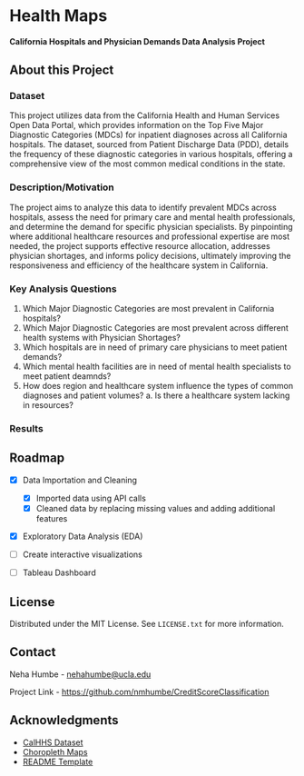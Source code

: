 # Health Maps

#### California Hospitals and Physician Demands Data Analysis Project 

## About this Project

### Dataset
This project utilizes data from the California Health and Human Services Open Data Portal, which provides information on the Top Five Major Diagnostic Categories (MDCs) for inpatient diagnoses across all California hospitals. The dataset, sourced from Patient Discharge Data (PDD), details the frequency of these diagnostic categories in various hospitals, offering a comprehensive view of the most common medical conditions in the state.

### Description/Motivation
The project aims to analyze this data to identify prevalent MDCs across hospitals, assess the need for primary care and mental health professionals, and determine the demand for specific physician specialists. By pinpointing where additional healthcare resources and professional expertise are most needed, the project supports effective resource allocation, addresses physician shortages, and informs policy decisions, ultimately improving the responsiveness and efficiency of the healthcare system in California.

### Key Analysis Questions
1. Which Major Diagnostic Categories are most prevalent in California hospitals?
1. Which Major Diagnostic Categories are most prevalent across different health systems with Physician Shortages?
2. Which hospitals are in need of primary care physicians to meet patient demands?
3. Which mental health facilities are in need of mental health specialists to meet patient deamnds?
4. How does region and healthcare system influence the types of common diagnoses and patient volumes?
   a. Is there a healthcare system lacking in resources?

### Results





<!-- ROADMAP -->

## Roadmap
- [X] Data Importation and Cleaning
  - [X]  Imported data using API calls 
  - [X]  Cleaned data by replacing missing values and adding additional features
- [X] Exploratory Data Analysis (EDA)
- [ ] Create interactive visualizations
- [ ] Tableau Dashboard 


<!-- LICENSE -->
## License
Distributed under the MIT License. See `LICENSE.txt` for more information.

<!-- CONTACT -->
## Contact

Neha Humbe - nehahumbe@ucla.edu

Project Link -  https://github.com/nmhumbe/CreditScoreClassification


<!-- ACKNOWLEDGMENTS -->
## Acknowledgments
* [CalHHS Dataset](https://data.chhs.ca.gov/dataset/top-five-major-diagnostic-categories-mdcs-for-california-hospitals/resource/59942195-7c44-40d3-93bb-48adc5809bd9)
* [Choropleth Maps](https://plotly.com/python/choropleth-maps/)
* [README Template](https://github.com/othneildrew/Best-README-Template)
   
